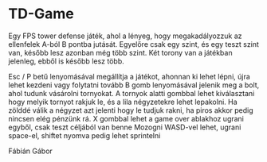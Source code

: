 # TD-Game
Egy FPS tower defense játék, ahol a lényeg, hogy megakadályozzuk az ellenfelek A-ból B pontba jutását. Egyelőre csak egy szint, és egy teszt szint van, később lesz azonban még több szint. Két torony van a játékban jelenleg, ebből is később lesz több.

Esc / P betű lenyomásával megállítja a játékot, ahonnan ki lehet lépni, újra lehet kezdeni vagy folytatni tovább
B gomb lenyomásával jelenik meg a bolt, ahol tudunk vásárolni tornyokat. A tornyok alatti gombbal lehet kiválasztani hogy melyik tornyot rakjuk le, és a lila négyzetekre lehet lepakolni. Ha zölddé válik a négyzet azt jelenti hogy le tudjuk rakni, ha piros akkor pedig nincsen elég pénzünk rá.
X gombbal lehet a game over ablakhoz ugrani egyből, csak teszt céljából van benne
Mozogni WASD-vel lehet, ugrani space-el, shiftet nyomva pedig lehet sprintelni

Fábián Gábor
